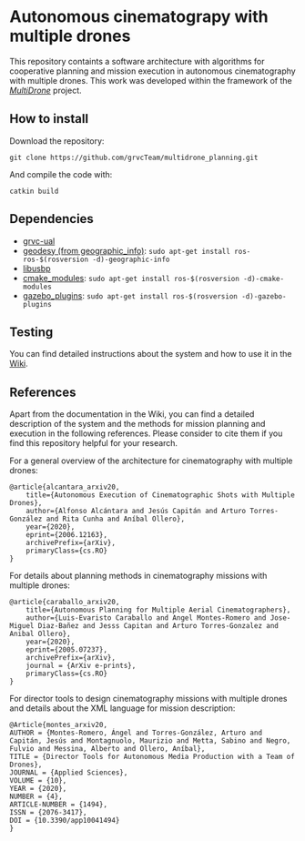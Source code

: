 # Autonomous cinematograpy with multiple drones #

This repository containts a software architecture with algorithms for cooperative planning and mission execution in autonomous cinematography with multiple drones. This work was developed within the framework of the [_MultiDrone_](https://multidrone.eu/) project.

## How to install ##

Download the repository:

```
git clone https://github.com/grvcTeam/multidrone_planning.git
```
And compile the code with:

```
catkin build
```

## Dependencies ##

* [grvc-ual](https://github.com/grvcTeam/grvc-ual)
* [geodesy (from geographic_info)](http://wiki.ros.org/geodesy): `sudo apt-get install ros-ros-$(rosversion -d)-geographic-info`
* [libusbp](https://github.com/pololu/libusbp)
* [cmake_modules](http://wiki.ros.org/cmake_modules): `sudo apt-get install ros-$(rosversion -d)-cmake-modules`
* [gazebo_plugins](http://wiki.ros.org/gazebo_plugins): `sudo apt-get install ros-$(rosversion -d)-gazebo-plugins`


## Testing ##

You can find detailed instructions about the system and how to use it in the [Wiki](https://github.com/grvcTeam/multidrone_planning/wiki).

## References

Apart from the documentation in the Wiki, you can find a detailed description of the system and the methods for mission planning and execution in the following references. Please consider to cite them if you find this repository helpful for your research.

For a general overview of the architecture for cinematography with multiple drones:

```
@article{alcantara_arxiv20,
    title={Autonomous Execution of Cinematographic Shots with Multiple Drones},
    author={Alfonso Alcántara and Jesús Capitán and Arturo Torres-González and Rita Cunha and Aníbal Ollero},
    year={2020},
    eprint={2006.12163},
    archivePrefix={arXiv},
    primaryClass={cs.RO}
}
```

For details about planning methods in cinematography missions with multiple drones:

```
@article{caraballo_arxiv20,
    title={Autonomous Planning for Multiple Aerial Cinematographers},
    author={Luis-Evaristo Caraballo and Angel Montes-Romero and Jose-Miguel Diaz-Bañez and Jesss Capitan and Arturo Torres-Gonzalez and Anibal Ollero},
    year={2020},
    eprint={2005.07237},
    archivePrefix={arXiv},
    journal = {ArXiv e-prints},
    primaryClass={cs.RO}
}
```

For director tools to design cinematography missions with multiple drones and details about the XML language for mission description:

```
@Article{montes_arxiv20,
AUTHOR = {Montes-Romero, Ángel and Torres-González, Arturo and Capitán, Jesús and Montagnuolo, Maurizio and Metta, Sabino and Negro, Fulvio and Messina, Alberto and Ollero, Aníbal},
TITLE = {Director Tools for Autonomous Media Production with a Team of Drones},
JOURNAL = {Applied Sciences},
VOLUME = {10},
YEAR = {2020},
NUMBER = {4},
ARTICLE-NUMBER = {1494},
ISSN = {2076-3417},
DOI = {10.3390/app10041494}
}
```

